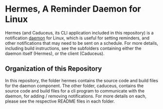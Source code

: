 # Hermes, A Reminder Daemon for Linux

Hermes (and Caduceus, its CLI application included in this repository) is a notification [daemon](https://en.wikipedia.org/wiki/Daemon_(computing)) for Linux, which is useful for setting reminders, and other notifications that may need to be sent on a schedule. For more details, including build instructions, see the subfolders containing either the daemon itself (Hermes), or the client (Caduceus).

## Organization of this Repository

In this repository, the folder hermes contains the source code and build files for the daemon component. The other folder, caduceus, contains the source code and build files for a cli program to communicate with the daemon, for adding / removing notifications. For more details on each, please see the respective README files in each folder.
